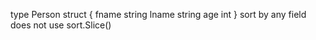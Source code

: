 type Person struct {
  fname string
  lname string
  age int
}
sort by any field 
does not use sort.Slice()
